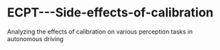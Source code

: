 # ECPT---Side-effects-of-calibration
Analyzing the effects of calibration on various perception tasks in autonomous driving
